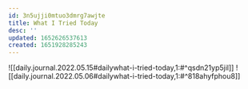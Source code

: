 ```yaml
---
id: 3n5ujji0mtuo3dmrg7awjte
title: What I Tried Today
desc: ''
updated: 1652626537613
created: 1651928285243
---
```


![[daily.journal.2022.05.15#dailywhat-i-tried-today,1:#^qsdn21yp5jil]]
![[daily.journal.2022.05.06#dailywhat-i-tried-today,1:#^818ahyfphou8]]
